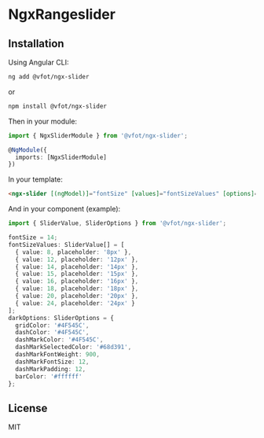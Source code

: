 # NgxRangeslider

## Installation

Using Angular CLI:

```sh
ng add @vfot/ngx-slider
```

or

```sh
npm install @vfot/ngx-slider
```

Then in your module:

```ts
import { NgxSliderModule } from '@vfot/ngx-slider';

@NgModule({
  imports: [NgxSliderModule]
})
```

In your template:

```html
<ngx-slider [(ngModel)]="fontSize" [values]="fontSizeValues" [options]="darkOptions"></ngx-slider>
```

And in your component (example):

```ts
import { SliderValue, SliderOptions } from '@vfot/ngx-slider';

fontSize = 14;
fontSizeValues: SliderValue[] = [
  { value: 8, placeholder: '8px' },
  { value: 12, placeholder: '12px' },
  { value: 14, placeholder: '14px' },
  { value: 15, placeholder: '15px' },
  { value: 16, placeholder: '16px' },
  { value: 18, placeholder: '18px' },
  { value: 20, placeholder: '20px' },
  { value: 24, placeholder: '24px' }
];
darkOptions: SliderOptions = {
  gridColor: '#4F545C',
  dashColor: '#4F545C',
  dashMarkColor: '#4F545C',
  dashMarkSelectedColor: '#68d391',
  dashMarkFontWeight: 900,
  dashMarkFontSize: 12,
  dashMarkPadding: 12,
  barColor: '#ffffff'
};
```

## License

MIT
